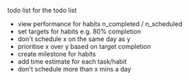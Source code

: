 todo list for the todo list
- view performance for habits n_completed / n_scheduled
- set targets for habits e.g. 80% completion
- don't schedule x on the same day as y
- prioritise x over y based on target completion
- create milestone for habits
- add time estimate for each task/habit
- don't schedule more than x mins a day
